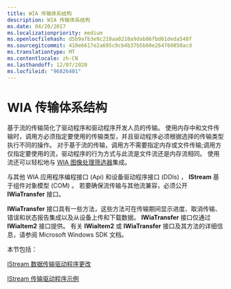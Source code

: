 ```yaml
---
title: WIA 传输体系结构
description: WIA 传输体系结构
ms.date: 04/20/2017
ms.localizationpriority: medium
ms.openlocfilehash: d5b9afb3e9c210aa0210a9dab86fbd61deda548f
ms.sourcegitcommit: 418e6617e2a695c9cb4b37b5b60e264760858acd
ms.translationtype: MT
ms.contentlocale: zh-CN
ms.lasthandoff: 12/07/2020
ms.locfileid: "96826401"
---
```

# <a name="wia-transfer-architecture"></a>WIA 传输体系结构


基于流的传输简化了驱动程序和驱动程序开发人员的传输。 使用内存中和文件传输时，调用方必须指定要使用的传输类型，并且驱动程序必须根据选择的传输类型执行不同的操作。 对于基于流的传输，调用方不需要指定内存或文件传输;调用方仅指定要使用的流，驱动程序的行为方式与此流是文件流还是内存流相同。 使用流还可以轻松地与 [WIA 图像处理筛选器](wia-image-processing-filter.md)集成。

与其他 WIA 应用程序编程接口 (Api) 和设备驱动程序接口 (DDIs) ， **IStream** 基于组件对象模型 (COM) 。 若要确保流传输与其他流兼容，必须公开 **IWiaTransfer** 接口。

**IWiaTransfer** 接口具有一些方法，这些方法可在传输期间显示进度、取消传输、错误和状态报告集成以及从设备上传和下载数据。 **IWiaTransfer** 接口仅通过 **IWiaItem2** 接口提供。 有关 **IWiaItem2** 或 **IWiaTransfer** 接口及其方法的详细信息，请参阅 Microsoft Windows SDK 文档。

本节包括：

[IStream 数据传输驱动程序更改](istream-data-transfer-driver-changes.md)

[IStream 传输驱动程序示例](istream-transfer-driver-example.md)

 

 




